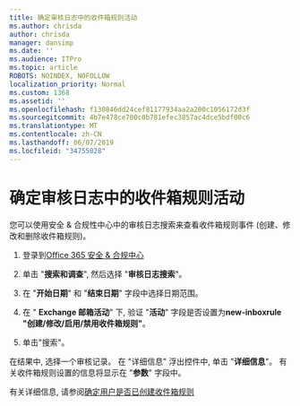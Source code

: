 ```yaml
---
title: 确定审核日志中的收件箱规则活动
ms.author: chrisda
author: chrisda
manager: dansimp
ms.date: ''
ms.audience: ITPro
ms.topic: article
ROBOTS: NOINDEX, NOFOLLOW
localization_priority: Normal
ms.custom: 1368
ms.assetid: ''
ms.openlocfilehash: f130846dd24cef81177934aa2a200c1056172d3f
ms.sourcegitcommit: 4b7e478ce700c0b781efec3857ac4dce5bdf00c6
ms.translationtype: MT
ms.contentlocale: zh-CN
ms.lasthandoff: 06/07/2019
ms.locfileid: "34755028"
---
```

# <a name="identify-inbox-rule-activity-in-audit-logs"></a>确定审核日志中的收件箱规则活动

您可以使用安全 & 合规性中心中的审核日志搜索来查看收件箱规则事件 (创建、修改和删除收件箱规则)。

1. 登录到[Office 365 安全 & 合规中心](https://protection.office.com/)

2. 单击 "**搜索和调查**", 然后选择 "**审核日志搜索**"。

3. 在 "**开始日期**" 和 "**结束日期**" 字段中选择日期范围。

4. 在 " **Exchange 邮箱活动**" 下, 验证 "**活动**" 字段是否设置为**new-inboxrule "创建/修改/启用/禁用收件箱规则"**。

5. 单击"搜索"。

在结果中, 选择一个审核记录。 在 "详细信息" 浮出控件中, 单击 "**详细信息**"。 有关收件箱规则设置的信息将显示在 "**参数**" 字段中。

有关详细信息, 请参阅[确定用户是否已创建收件箱规则](https://docs.microsoft.com//office365/securitycompliance/auditing-troubleshooting-scenarios#determining-if-a-user-created-an-inbox-rule)
